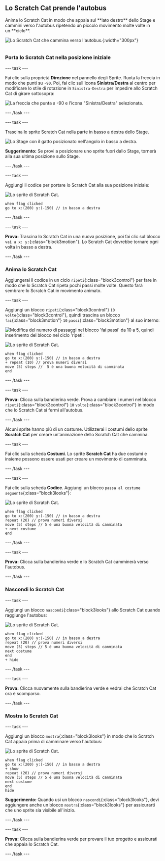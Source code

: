 ## Lo Scratch Cat prende l'autobus

<div style="display: flex; flex-wrap: wrap">
<div style="flex-basis: 200px; flex-grow: 1; margin-right: 15px;">
Anima lo Scratch Cat in modo che appaia sul **lato destro** dello Stage e cammini verso l'autobus ripetendo un piccolo movimento molte volte in un **ciclo**. 
</div>
<div>

![Lo Scratch Cat che cammina verso l'autobus.](images/cat-catches-bus.png){:width="300px"}

</div>
</div>

### Porta lo Scratch Cat nella posizione iniziale

--- task ---

Fai clic sulla proprietà **Direzione** nel pannello degli Sprite. Ruota la freccia in modo che punti su `-90`. Poi, fai clic sull'icona **Sinistra/Destra** al centro per modificare lo stile di rotazione in `Sinistra-Destra` per impedire allo Scratch Cat di girare sottosopra:

![La freccia che punta a -90 e l'icona "Sinistra/Destra" selezionata.](images/sprite-pane-direction.png)

--- /task ---

--- task ---

Trascina lo sprite Scratch Cat nella parte in basso a destra dello Stage.

![Lo Stage con il gatto posizionato nell'angolo in basso a destra.](images/bottom-right-cat.png)

**Suggerimento:** Se provi a posizionare uno sprite fuori dallo Stage, tornerà alla sua ultima posizione sullo Stage.

--- /task ---

--- task ---

Aggiungi il codice per portare lo Scratch Cat alla sua posizione iniziale:

![Lo sprite di Scratch Cat.](images/scratch-cat-sprite.png)

```blocks3
when flag clicked
go to x:(200) y:(-150) // in basso a destra
```

--- /task ---

--- task ---

**Prova:** Trascina lo Scratch Cat in una nuova posizione, poi fai clic sul blocco `vai a x: y:`{:class="block3motion"}. Lo Scratch Cat dovrebbe tornare ogni volta in basso a destra.

--- /task ---

### Anima lo Scratch Cat

Aggiungerai il codice in un ciclo `ripeti`{:class="block3control"} per fare in modo che lo Scratch Cat ripeta pochi passi molte volte. Questo farà sembrare lo Scratch Cat in movimento animato.

--- task ---

Aggiungi un blocco `ripeti`{:class="block3control"} `10` `volte`{:class="block3control"}, quindi trascina un blocco `fai`{:class="block3motion"} `10` `passi`{:class="block3motion"} al suo interno:

![Modifica del numero di passaggi nel blocco 'fai passi' da 10 a 5, quindi inserimento del blocco nel ciclo 'ripeti'.](images/block-into-loop.gif)

![Lo sprite di Scratch Cat.](images/scratch-cat-sprite.png)

```blocks3
when flag clicked
go to x:(200) y:(-150) // in basso a destra
+ repeat (10) // prova numeri diversi
move (5) steps //  5 è una buona velocità di camminata
end
```

--- /task ---

--- task ---

**Prova:** Clicca sulla bandierina verde. Prova a cambiare i numeri nel blocco `ripeti`{:class="block3control"} `10` `volte`{:class="block3control"} in modo che lo Scratch Cat si fermi all'autobus.

--- /task ---

Alcuni sprite hanno più di un costume. Utilizzerai i costumi dello sprite **Scratch Cat** per creare un'animazione dello Scratch Cat che cammina.

--- task ---

Fai clic sulla scheda **Costumi**. Lo sprite **Scratch Cat** ha due costumi e insieme possono essere usati per creare un movimento di camminata.

--- /task ---

--- task ---

Fai clic sulla scheda **Codice**. Aggiungi un blocco `passa al costume seguente`{:class="block3looks"}:

![Lo sprite di Scratch Cat.](images/scratch-cat-sprite.png)

```blocks3
when flag clicked
go to x:(200) y:(-150) // in basso a destra
repeat (20) // prova numeri diversi
move (5) steps // 5 è una buona velocità di camminata
+ next costume 
end
```
--- /task ---

--- task ---

**Prova:** Clicca sulla bandierina verde e lo Scratch Cat camminerà verso l'autobus.

--- /task ---

### Nascondi lo Scratch Cat

--- task ---

Aggiungi un blocco `nascondi`{:class="block3looks"} allo Scratch Cat quando raggiunge l'autobus:

![Lo sprite di Scratch Cat.](images/scratch-cat-sprite.png)

```blocks3
when flag clicked
go to x:(200) y:(-150) // in basso a destra
repeat (20) // prova numeri diversi
move (5) steps // 5 è una buona velocità di camminata
next costume 
end
+ hide
```

--- /task ---

--- task ---

**Prova:** Clicca nuovamente sulla bandierina verde e vedrai che Scratch Cat ora è scomparso.

--- /task ---

### Mostra lo Scratch Cat

--- task ---

Aggiungi un blocco `mostra`{:class="block3looks"} in modo che lo Scratch Cat appaia prima di camminare verso l'autobus:

![Lo sprite di Scratch Cat.](images/scratch-cat-sprite.png)

```blocks3
when flag clicked
go to x:(200) y:(-150) // in basso a destra
+ show
repeat (20) // prova numeri diversi
move (5) steps // 5 è una buona velocità di camminata
next costume 
end
hide
```

**Suggerimento:** Quando usi un blocco `nascondi`{:class="block3looks"}, devi aggiungere anche un blocco `mostra`{:class="block3looks"} per assicurarti che uno sprite sia visibile all'inizio.

--- /task ---

--- task ---

**Prova:** Clicca sulla bandierina verde per provare il tuo progetto e assicurati che appaia lo Scratch Cat.

--- /task ---

